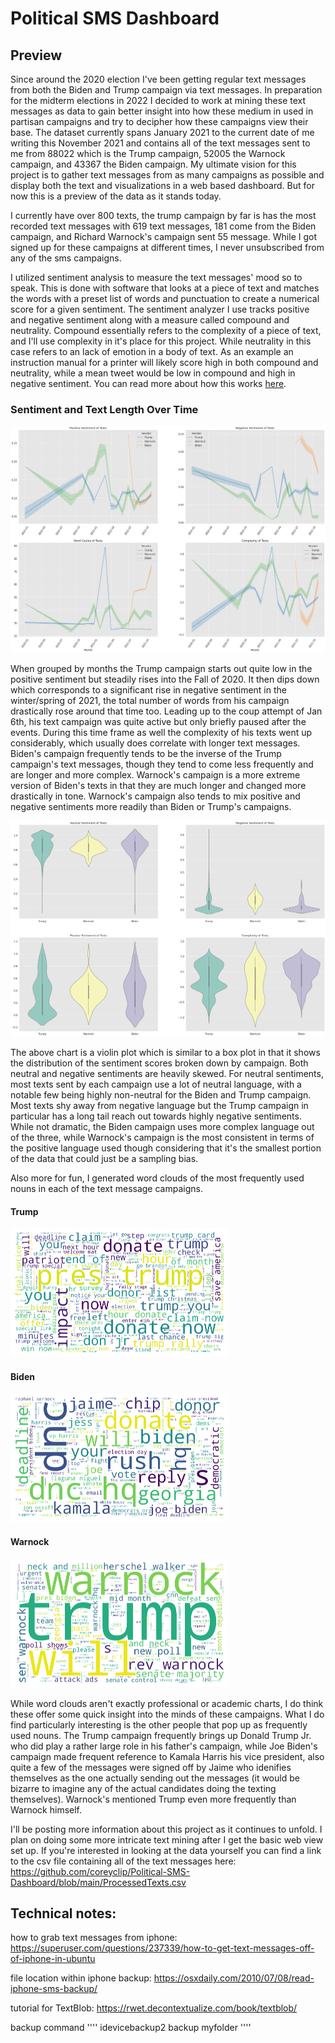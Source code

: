 # Political SMS Dashboard 

## Preview 

Since around the 2020 election I've been getting regular text messages from both the Biden and Trump campaign via text messages. In preparation for the midterm elections in 2022 I decided to work at mining these text messages as data to gain better insight into how these medium in used in partisan campaigns and try to decipher how these campaigns view their base. The dataset currently spans January 2021 to the current date of me writing this November 2021 and contains all of the text messages sent to me from 88022 which is the Trump campaign, 52005 the Warnock campaign, and 43367 the Biden campaign. My ultimate vision for this project is to gather text messages from as many campaigns as possible and display both the text and visualizations in a web based dashboard. But for now this is a preview of the data as it stands today. 

I currently have over 800 texts, the trump campaign by far is has the most recorded text messages with 619 text messages, 181 come from the Biden campaign, and Richard Warnock's campaign sent 55 message. While I got signed up for these campaigns at different times, I never unsubscribed from any of the sms campaigns. 

I utilized sentiment analysis to measure the text messages' mood so to speak. This is done with software that looks at a piece of text and matches the words with a preset list of words and punctuation to create a numerical score for a given sentiment. The sentiment analyzer I use tracks positive and negative sentiment along with a measure called compound and neutrality. Compound essentially refers to the complexity of a piece of text, and I'll use complexity in it's place for this project. While neutrality in this case refers to an lack of emotion in a body of text. As an example an instruction manual for a printer will likely score high in both compound and neutrality, while a mean tweet would be low in compound and high in negative sentiment. You can read more about how this works [here](https://github.com/cjhutto/vaderSentiment). 

### Sentiment and Text Length Over Time 
![timeseries sentiment](images/output_3_0.png "Sentiment and Word Counts Over Time By Campaign")

When grouped by months the Trump campaign starts out quite low in the positive sentiment but steadily rises into the Fall of 2020. It then dips down which corresponds to a significant rise in negative sentiment in the winter/spring of 2021, the total number of words from his campaign drastically rose around that time too. Leading up to the coup attempt of Jan 6th, his text campaign was quite active but only briefly paused after the events. During this time frame as well the complexity of his texts went up considerably, which usually does correlate with longer text messages. Biden's campaign frequently tends to be the inverse of the Trump campaign's text messages, though they tend to come less frequently and are longer and more complex. Warnock's campaign is a more extreme version of Biden's texts in that they are much longer and changed more drastically in tone. Warnock's campaign also tends to mix positive and negative sentiments more readily than Biden or Trump's campaigns. 

![violinplots](images/output_11_1.png "Overall distribution of Sentiment ")

The above chart is a violin plot which is similar to a box plot in that it shows the distribution of the sentiment scores broken down by campaign. Both neutral and negative sentiments are heavily skewed. For neutral sentiments, most texts sent by each campaign use a lot of neutral language, with a notable few being highly non-neutral for the Biden and Trump campaign. Most texts shy away from negative language but the Trump campaign in particular has a long tail reach out towards highly negative sentiments. While not dramatic, the Biden campaign uses more complex language out of the three, while Warnock's campaign is the most consistent in terms of the positive language used though considering that it's the smallest portion of the data that could just be a sampling bias. 

Also more for fun, I generated word clouds of the most frequently used nouns in each of the text message campaigns. 

#### Trump 
![trump word cloud](images/output_6_0.png "Trump Campaign Frequently Used Words")

#### Biden 
![Biden Word Cloud](images/output_7_0.png "Biden Campaign Frequently Used Words ")

#### Warnock 
![Warnock Word Cloud](images/output_8_0.png "Warnock Campaign Frequently Used Words ")

While word clouds aren't exactly professional or academic charts, I do think these offer some quick insight into the minds of these campaigns. What I do find particularly interesting is the other people that pop up as frequently used nouns. The Trump campaign frequently brings up Donald Trump Jr. who did play a rather large role in his father's campaign, while Joe Biden's campaign made frequent reference to Kamala Harris his vice president, also quite a few of the messages were signed off by Jaime who idenifies themselves as the one actually sending out the messages (it would be bizarre to imagine any of the actual candidates doing the texting themselves). Warnock's mentioned Trump even more frequently than Warnock himself. 

I'll be posting more information about this project as it continues to unfold. I plan on doing some more intricate text mining after I get the basic web view set up. If you're interested in looking at the data yourself you can find a link to the csv file containing all of the text messages here: https://github.com/coreyclip/Political-SMS-Dashboard/blob/main/ProcessedTexts.csv

## Technical notes: 
how to grab text messages from iphone: https://superuser.com/questions/237339/how-to-get-text-messages-off-of-iphone-in-ubuntu

file location within iphone backup: https://osxdaily.com/2010/07/08/read-iphone-sms-backup/

tutorial for TextBlob: https://rwet.decontextualize.com/book/textblob/

backup command 
''''
idevicebackup2 backup myfolder
''''
